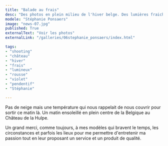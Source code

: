 ```yaml
---
title: "Balade au frais"
desc: "Des photos en plein milieu de l'hiver belge. Des lumières fraiches et scintillantes au menu."
modele: "Stéphanie Ponsaers"
image: "news-07.jpg"
published: True
externalText: "Voir les photos"
externalLink: "/galleries/06stephanie_ponsaers/index.html"

tags:
- "shooting"
- "château"
- "hiver"
- "frais"
- "lumineux"
- "rousse"
- "violet"
- "pendentif"
- "Stéphanie"

---
```

Pas de neige mais une température qui nous rappelait de nous couvrir pour sortir ce matin là. 
Un matin ensoleillé en plein centre de la Belgique au Château de la Hulpe.

Un grand merci, comme toujours, à mes modèles qui bravent le temps, les circonstances et parfois 
les lieux pour me permettre d'entretenir ma passion tout en leur proposant un service et un produit de qualité.
